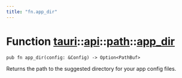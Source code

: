 ```yaml
---
title: "fn.app_dir"
---
```


# Function [tauri](/docs/api/rust/tauri/../../index.html)::​[api](/docs/api/rust/tauri/../index.html)::​[path](/docs/api/rust/tauri/index.html)::​[app_dir](/docs/api/rust/tauri/)

    pub fn app_dir(config: &Config) -> Option<PathBuf>

Returns the path to the suggested directory for your app config files.
